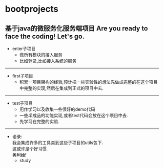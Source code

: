 # bootprojects
基于java的微服务化服务端项目
Are you ready to face the coding! Let's go.
----
- enter子项目
    + 做所有模块的接入服务
    + 比如登录,比如接入系统的服务
--- 
- first子项目
    + 积累一项目架构的经验,预计把一些实验性的想法先做成完整的在这个项目中完整的实现,然后在集成到正式的项目中去. 
----
- test子项目
    + 用作学习以及收集一些很好的demo代码
    + 一些半成品的功能实现,或者test代码会放在这个项目中去.
    + 先学习在完整的实验.
-------
- 语录:  
我会集成许多的工具类到这些子项目的utils包下.  
这或许是个好习惯.  
奥利给!
    + study




